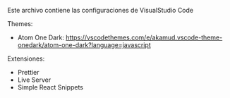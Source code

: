Este archivo contiene las configuraciones de VisualStudio Code

Themes:

- Atom One Dark: https://vscodethemes.com/e/akamud.vscode-theme-onedark/atom-one-dark?language=javascript

Extensiones:

- Prettier
- Live Server
- Simple React Snippets
